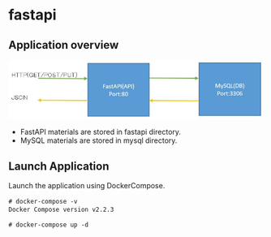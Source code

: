 # fastapi

## Application overview

![Application Image](./docs/Application_Image.JPG)

* FastAPI materials are stored in fastapi directory.
* MySQL materials are stored in mysql directory.

## Launch Application

Launch the application using DockerCompose.

```
# docker-compose -v
Docker Compose version v2.2.3
```

```
# docker-compose up -d
```